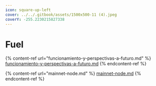 ```yaml
---
icon: square-up-left
cover: ../../.gitbook/assets/1500x500-11 (4).jpeg
coverY: -255.2230215827338
---
```


# Fuel

{% content-ref url="funcionamiento-y-perspectivas-a-futuro.md" %}
[funcionamiento-y-perspectivas-a-futuro.md](funcionamiento-y-perspectivas-a-futuro.md)
{% endcontent-ref %}

{% content-ref url="mainnet-node.md" %}
[mainnet-node.md](mainnet-node.md)
{% endcontent-ref %}
